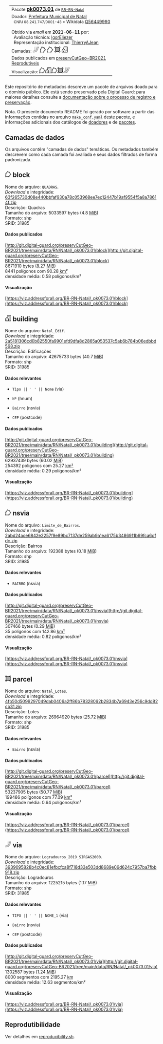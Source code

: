 <aside>
<table align="right" style="padding: 1em">
<tr><td>Pacote <a target="_git" title="link canônico para o git deste pacote" href="http://git.digital-guard.org/preserv-BR/blob/main/data/RN/Natal/_pk0073.01"><big><b>pk0073.01</b></big></a> de <small><a target="_osmcodes" title="Jurisdição" href="https://osm.codes/BR-RN-Natal">BR-RN-Natal</a></small>
</td></tr>
<tr><td>
Doador: <a rel="external" target="_doador" href="https://www.natal.rn.gov.br/">Prefeitura Municipal de Natal</a>
<br/>&nbsp; <small>CNPJ 08.241.747/0001-43</small> • Wikidata <a rel="external" target="_doador" title="link descritor Wikidata do doador" href="https://www.wikidata.org/wiki/Q56449990">Q56449990</a></small><br/>
<br/>
Obtido via <i>email</i> em <b>2021-06-11</b> por:
<br/>&nbsp; Avaliação técnica: <a rel="external" target="_gitPerson" title="usuário Git" href="https://github.com/IgorEliezer">IgorEliezer</a>
<br/>&nbsp; Representação institucional: <a rel="external" target="_gitPerson" title="usuário Git" href="https://github.com/ThierryAJean">ThierryAJean</a><br/>
</td></tr>
<tr><td>Camadas: <a title="via" href="#-via"><img src="https://raw.githubusercontent.com/digital-guard/preserv/main/docs/assets/layerIcon-via.png" alt="via" width="20"/></a> <a title="block" href="#-block"><img src="https://raw.githubusercontent.com/digital-guard/preserv/main/docs/assets/layerIcon-block.png" alt="block" width="20"/></a> <a title="nsvia" href="#-nsvia"><img src="https://raw.githubusercontent.com/digital-guard/preserv/main/docs/assets/layerIcon-nsvia.png" alt="nsvia" width="20"/></a> <a title="parcel" href="#-parcel"><img src="https://raw.githubusercontent.com/digital-guard/preserv/main/docs/assets/layerIcon-parcel.png" alt="parcel" width="20"/></a> <a title="building" href="#-building"><img src="https://raw.githubusercontent.com/digital-guard/preserv/main/docs/assets/layerIcon-building.png" alt="building" width="20"/></a> </td></tr>
<tr><td>Dados publicados em <a href="http://git.digital-guard.org/preservCutGeo-BR2021/tree/main/data/RN/Natal/_pk0073.01">preservCutGeo-BR2021</a><br/><a href="#reprodutibilidade">Reprodutíveis</a></td></tr>
<tr><td>Visualização: <a title="block" href="https://viz.addressforall.org/BR-RN-Natal/_pk0073.01/block"><img src="https://raw.githubusercontent.com/digital-guard/preserv/main/docs/assets/layerIcon-block.png" alt="block" width="20"/></a><a title="building" href="https://viz.addressforall.org/BR-RN-Natal/_pk0073.01/building"><img src="https://raw.githubusercontent.com/digital-guard/preserv/main/docs/assets/layerIcon-building.png" alt="building" width="20"/></a><a title="nsvia" href="https://viz.addressforall.org/BR-RN-Natal/_pk0073.01/nsvia"><img src="https://raw.githubusercontent.com/digital-guard/preserv/main/docs/assets/layerIcon-nsvia.png" alt="nsvia" width="20"/></a><a title="parcel" href="https://viz.addressforall.org/BR-RN-Natal/_pk0073.01/parcel"><img src="https://raw.githubusercontent.com/digital-guard/preserv/main/docs/assets/layerIcon-parcel.png" alt="parcel" width="20"/></a><a title="via" href="https://viz.addressforall.org/BR-RN-Natal/_pk0073.01/via"><img src="https://raw.githubusercontent.com/digital-guard/preserv/main/docs/assets/layerIcon-via.png" alt="via" width="20"/></a></td></tr>
</table>
</aside>

<section>

Este repositório de metadados descreve um pacote de arquivos doado para o domínio público. Ele está sendo preservado pela Digital Guard: para maiores detalhes consulte a [documentação sobre o processo de registro e preservação](https://wiki.addressforall.org/doc/Documentação_Digital-guard).

Nota. O presente documento README foi gerado por software a partir das informações contidas no arquivo [`make_conf.yaml`](make_conf.yaml) deste pacote, e informações adicionais dos catálogos de [doadores](https://git.digital-guard.org/preserv-BR/blob/main/data/donor.csv) e de [pacotes](https://git.digital-guard.org/preserv-BR/blob/main/data/donatedPack.csv).

# Camadas de dados

Os arquivos contêm "camadas de dados" temáticas. Os metadados também descrevem como cada camada foi avaliada e seus dados filtrados de forma padronizada.

## <img src="https://raw.githubusercontent.com/digital-guard/preserv/main/docs/assets/layerIcon-block.png" alt="block" width="20"/> block

Nome do arquivo: `QUADRAS`.<br/>*Download* e integridade: [63f265730d08e440bbfaf630a78c053968ee7ec12447b19af9554f5a8a78614f.zip](http://dl.digital-guard.org/63f265730d08e440bbfaf630a78c053968ee7ec12447b19af9554f5a8a78614f.zip)<br/>Descrição: Quadras<br/>Tamanho do arquivo: 5033597 bytes (4.8 <abbr title="mebibyte">MiB</abbr>)<br/>Formato: shp<br/>SRID: 31985

#### Dados publicados
[http://git.digital-guard.org/preservCutGeo-BR2021/tree/main/data/RN/Natal/_pk0073.01/block](http://git.digital-guard.org/preservCutGeo-BR2021/tree/main/data/RN/Natal/_pk0073.01/block)<br/>8671910 bytes (8.27 <abbr title="mebibyte">MiB</abbr>)<br/>8441 polígonos com 90.28 <abbr title="quilômetros quadrados">km²</abbr><br/>densidade média: 0.58 polígonos/km²

#### Visualização
[https://viz.addressforall.org/BR-RN-Natal/_pk0073.01/block](https://viz.addressforall.org/BR-RN-Natal/_pk0073.01/block)
## <img src="https://raw.githubusercontent.com/digital-guard/preserv/main/docs/assets/layerIcon-building.png" alt="building" width="20"/> building

Nome do arquivo: `Natal_Edif`.<br/>*Download* e integridade: [2a5181306cd0b82550fa9901efd9dfa8d2865a053537c5ab6b784b06edbbd568.zip](http://dl.digital-guard.org/2a5181306cd0b82550fa9901efd9dfa8d2865a053537c5ab6b784b06edbbd568.zip)<br/>Descrição: Edificações<br/>Tamanho do arquivo: 42675733 bytes (40.7 <abbr title="mebibyte">MiB</abbr>)<br/>Formato: shp<br/>SRID: 31985

#### Dados relevantes
* `Tipo || ' ' || Nome` (via)

* `Nº` (hnum)

* `Bairro` (nsvia)

* `CEP` (postcode)

#### Dados publicados
[http://git.digital-guard.org/preservCutGeo-BR2021/tree/main/data/RN/Natal/_pk0073.01/building](http://git.digital-guard.org/preservCutGeo-BR2021/tree/main/data/RN/Natal/_pk0073.01/building)<br/>62937439 bytes (60.02 <abbr title="mebibyte">MiB</abbr>)<br/>254392 polígonos com 25.27 <abbr title="quilômetros quadrados">km²</abbr><br/>densidade média: 0.29 polígonos/km²

#### Visualização
[https://viz.addressforall.org/BR-RN-Natal/_pk0073.01/building](https://viz.addressforall.org/BR-RN-Natal/_pk0073.01/building)
## <img src="https://raw.githubusercontent.com/digital-guard/preserv/main/docs/assets/layerIcon-nsvia.png" alt="nsvia" width="20"/> nsvia

Nome do arquivo: `Limite_de_Bairros`.<br/>*Download* e integridade: [2abd24ace6842e2257f9e89bc7137de259ab9a1ea6175b3486911b99fca6dfdc.zip](http://dl.digital-guard.org/2abd24ace6842e2257f9e89bc7137de259ab9a1ea6175b3486911b99fca6dfdc.zip)<br/>Descrição: Bairros<br/>Tamanho do arquivo: 192388 bytes (0.18 <abbr title="mebibyte">MiB</abbr>)<br/>Formato: shp<br/>SRID: 31985

#### Dados relevantes
* `BAIRRO` (nsvia)

#### Dados publicados
[http://git.digital-guard.org/preservCutGeo-BR2021/tree/main/data/RN/Natal/_pk0073.01/nsvia](http://git.digital-guard.org/preservCutGeo-BR2021/tree/main/data/RN/Natal/_pk0073.01/nsvia)<br/>307466 bytes (0.29 <abbr title="mebibyte">MiB</abbr>)<br/>35 polígonos com 142.86 <abbr title="quilômetros quadrados">km²</abbr><br/>densidade média: 0.82 polígonos/km²

#### Visualização
[https://viz.addressforall.org/BR-RN-Natal/_pk0073.01/nsvia](https://viz.addressforall.org/BR-RN-Natal/_pk0073.01/nsvia)
## <img src="https://raw.githubusercontent.com/digital-guard/preserv/main/docs/assets/layerIcon-parcel.png" alt="parcel" width="20"/> parcel

Nome do arquivo: `Natal_Lotes`.<br/>*Download* e integridade: [4fb50d5099297049dab0406a2ff86b78328062b2834b7a6943e256c9dd82cb31.zip](http://dl.digital-guard.org/4fb50d5099297049dab0406a2ff86b78328062b2834b7a6943e256c9dd82cb31.zip)<br/>Descrição: Lotes<br/>Tamanho do arquivo: 26964920 bytes (25.72 <abbr title="mebibyte">MiB</abbr>)<br/>Formato: shp<br/>SRID: 31985

#### Dados relevantes
* `Bairro` (nsvia)

#### Dados publicados
[http://git.digital-guard.org/preservCutGeo-BR2021/tree/main/data/RN/Natal/_pk0073.01/parcel](http://git.digital-guard.org/preservCutGeo-BR2021/tree/main/data/RN/Natal/_pk0073.01/parcel)<br/>53237905 bytes (50.77 <abbr title="mebibyte">MiB</abbr>)<br/>199486 polígonos com 77.09 <abbr title="quilômetros quadrados">km²</abbr><br/>densidade média: 0.64 polígonos/km²

#### Visualização
[https://viz.addressforall.org/BR-RN-Natal/_pk0073.01/parcel](https://viz.addressforall.org/BR-RN-Natal/_pk0073.01/parcel)
## <img src="https://raw.githubusercontent.com/digital-guard/preserv/main/docs/assets/layerIcon-via.png" alt="via" width="20"/> via

Nome do arquivo: `Logradouros_2019_SIRGAS2000`.<br/>*Download* e integridade: [3939095828b4c0ec81efbcfca8f718d33e503dd8689e06d624c7957ba7fbb918.zip](http://dl.digital-guard.org/3939095828b4c0ec81efbcfca8f718d33e503dd8689e06d624c7957ba7fbb918.zip)<br/>Descrição: Logradouros<br/>Tamanho do arquivo: 1225215 bytes (1.17 <abbr title="mebibyte">MiB</abbr>)<br/>Formato: shp<br/>SRID: 31985

#### Dados relevantes
* `TIPO || ' ' || NOME_1` (via)

* `Bairro` (nsvia)

* `CEP` (postcode)

#### Dados publicados
[http://git.digital-guard.org/preservCutGeo-BR2021/tree/main/data/RN/Natal/_pk0073.01/via](http://git.digital-guard.org/preservCutGeo-BR2021/tree/main/data/RN/Natal/_pk0073.01/via)<br/>1302587 bytes (1.24 <abbr title="mebibyte">MiB</abbr>)<br/>8000 segmentos com 2195.27 <abbr title="quilômetros">km</abbr><br/>densidade média: 12.63 segmentos/km²

#### Visualização
[https://viz.addressforall.org/BR-RN-Natal/_pk0073.01/via](https://viz.addressforall.org/BR-RN-Natal/_pk0073.01/via)

</section>
<section>

# Reprodutibilidade

Ver detalhes em [reproducibility.sh](reproducibility.sh).

</section>

